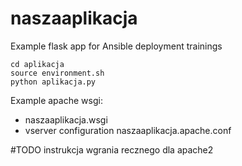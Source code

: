 # naszaaplikacja
Example flask app for Ansible deployment trainings

```
cd aplikacja
source environment.sh 
python aplikacja.py 

```

Example apache wsgi:
 - naszaaplikacja.wsgi
 - vserver configuration naszaaplikacja.apache.conf

#TODO 
instrukcja wgrania recznego dla apache2
